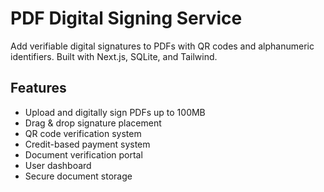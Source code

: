 # PDF Digital Signing Service

Add verifiable digital signatures to PDFs with QR codes and alphanumeric identifiers. Built with Next.js, SQLite, and Tailwind.

## Features

- Upload and digitally sign PDFs up to 100MB
- Drag & drop signature placement
- QR code verification system
- Credit-based payment system
- Document verification portal
- User dashboard
- Secure document storage
